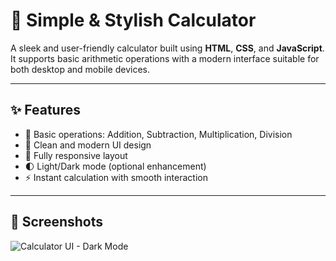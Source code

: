 # 🧮 Simple & Stylish Calculator

A sleek and user-friendly calculator built using **HTML**, **CSS**, and **JavaScript**. It supports basic arithmetic operations with a modern interface suitable for both desktop and mobile devices.

---
## ✨ Features

- 🔢 Basic operations: Addition, Subtraction, Multiplication, Division
- 🎨 Clean and modern UI design
- 📱 Fully responsive layout
- 🌓 Light/Dark mode (optional enhancement)
- ⚡ Instant calculation with smooth interaction

---

## 📸 Screenshots
![Calculator UI - Dark Mode]()
